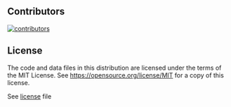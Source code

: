 ## Contributors

[![contributors](https://contrib.rocks/image?repo=revisedae/redae)](https://github.com/revisedae/redae/graphs/contributors)

## License

The code and data files in this distribution are licensed under the terms of the MIT License. See https://opensource.org/license/MIT for a copy of this license.

See [license](license) file
